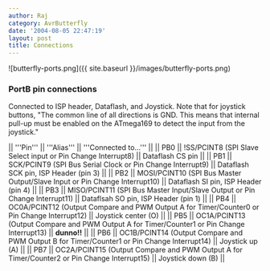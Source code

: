 ```yaml
---
author: Raj
category: AvrButterfly
date: '2004-08-05 22:47:19'
layout: post
title: Connections
---
```


![butterfly-ports.png]({{ site.baseurl }}/images/butterfly-ports.png)

### PortB pin connections

Connected to ISP header, Dataflash, and Joystick. Note that for joystick buttons, "The common line of all directions is GND. This means that internal pull-up must be enabled on the ATmega169 to detect the input from the joystick."

|| '''Pin''' || '''Alias''' || '''Connected to...''' ||
|| PB0 || !SS/PCINT8 (SPI Slave Select input or Pin Change Interrupt8) || Dataflash CS pin  ||
|| PB1 || SCK/PCINT9 (SPI Bus Serial Clock or Pin Change Interrupt9) || Dataflash SCK pin, ISP Header (pin 3) ||
|| PB2 || MOSI/PCINT10 (SPI Bus Master Output/Slave Input or Pin Change Interrupt10) || Dataflash SI pin, ISP Header (pin 4) ||
|| PB3 || MISO/PCINT11 (SPI Bus Master Input/Slave Output or Pin Change Interrupt11) || Dataflsah SO pin, ISP Header (pin 1) ||
|| PB4 || OC0A/PCINT12 (Output Compare and PWM Output A for Timer/Counter0 or Pin Change Interrupt12) || Joystick center (O) ||
|| PB5 || OC1A/PCINT13 (Output Compare and PWM Output A for Timer/Counter1 or Pin Change Interrupt13) || <b>dunno!!</b> ||
|| PB6 || OC1B/PCINT14 (Output Compare and PWM Output B for Timer/Counter1 or Pin Change Interrupt14) || Joystick up (A) ||
|| PB7 || OC2A/PCINT15 (Output Compare and PWM Output A for Timer/Counter2 or Pin  Change Interrupt15) || Joystick down (B) ||
